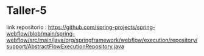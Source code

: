 # Taller-5
link repositorio : https://github.com/spring-projects/spring-webflow/blob/main/spring-webflow/src/main/java/org/springframework/webflow/execution/repository/support/AbstractFlowExecutionRepository.java
